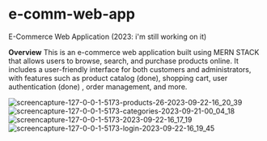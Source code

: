 # e-comm-web-app
E-Commerce Web Application (2023: i'm still working on it)

**Overview**
This is an e-commerce web application built using MERN STACK that allows users to browse, search, and purchase products online. 
It includes a user-friendly interface for both customers and administrators, with features such as product catalog (done), shopping cart, 
user authentication (done) , order management, and more.

![screencapture-127-0-0-1-5173-products-26-2023-09-22-16_20_39](https://github.com/xmeix/e-comm-web-app/assets/88194361/602a120f-2029-42e0-98d4-d1e1fc0eee7b)
![screencapture-127-0-0-1-5173-categories-2023-09-21-00_04_18](https://github.com/xmeix/e-comm-web-app/assets/88194361/0aebc4cf-3de1-493f-a85f-c741ef290edf)
![screencapture-127-0-0-1-5173-2023-09-22-16_17_19](https://github.com/xmeix/e-comm-web-app/assets/88194361/f9209ae7-01ee-4e77-ae46-bda0835cad3f)
![screencapture-127-0-0-1-5173-login-2023-09-22-16_19_45](https://github.com/xmeix/e-comm-web-app/assets/88194361/f7bba104-7df4-443b-8cb2-e9e75c55d814)
